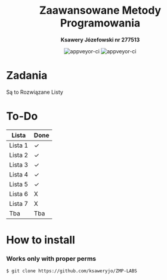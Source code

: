 <h1 align="center">Zaawansowane Metody Programowania</h1>
<p align="center">
  <strong> Ksawery Józefowski nr 277513 </strong>
</p>
</p>
<p align="center">
  <img src="https://forthebadge.com/images/badges/made-with-c.svg" alt="appveyor-ci" />
  <img src="https://forthebadge.com/images/badges/made-with-c-plus-plus.svg" alt="appveyor-ci" />
</p>
</p>

# Zadania
Są to Rozwiązane Listy

# To-Do
Lista    | Done
---------|-------------- 
Lista 1  | ✓  
Lista 2  | ✓  
Lista 3  | ✓ 
Lista 4  | ✓ 
Lista 5  | ✓ 
Lista 6  | X
Lista 7  | X 
Tba      | Tba 

# How to install
### Works only with proper perms
```console
$ git clone https://github.com/ksaweryjo/ZMP-LABS
```
